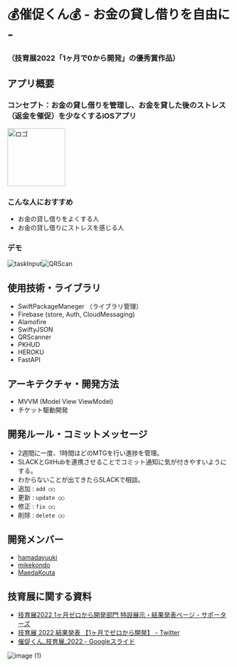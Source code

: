 # 💰催促くん💰 - お金の貸し借りを自由に - 
### （技育展2022「1ヶ月で0から開発」の優秀賞作品）

## アプリ概要
### コンセプト：お金の貸し借りを管理し、お金を貸した後のストレス（返金を催促）を少なくするiOSアプリ
<img width="130" alt="ロゴ" src="https://user-images.githubusercontent.com/65348333/193996530-204fd122-b5b0-413f-bc80-7cd9e6547969.png">

### こんな人におすすめ
- お金の貸し借りをよくする人
- お金の貸し借りにストレスを感じる人

### デモ
![taskInput](https://user-images.githubusercontent.com/65348333/194173478-3a0869b2-4672-4be1-bb00-1c6429d07ecd.gif)![QRScan](https://user-images.githubusercontent.com/65348333/194172411-b12701ca-787f-409b-a4ab-17627d454e19.gif)

## 使用技術・ライブラリ
- SwiftPackageManeger （ライブラリ管理）
- Firebase (store, Auth, CloudMessaging)
- Alamofire
- SwiftyJSON
- QRScanner
- PKHUD
- HEROKU
- FastAPI

## アーキテクチャ・開発方法
- MVVM (Model View ViewModel)
- チケット駆動開発

## 開発ルール・コミットメッセージ
- 2週間に一度、1時間ほどのMTGを行い進捗を管理。
- SLACKとGitHubを連携させることでコミット通知に気が付きやすいようにする。
- わからないことが出てきたらSLACKで相談。
- 追加 : `add ○○`
- 更新 : `update ○○`
- 修正 : `fix ○○`
- 削除 : `delete ○○`

## 開発メンバー
* [hamadayuuki](https://github.com/hamadayuuki)
* [mikekondo](https://github.com/mikekondo)
* [MaedaKouta](https://github.com/MaedaKouta)

## 技育展に関する資料
* [技育展2022 1ヶ月ゼロから開発部門 特設展示・結果発表ページ - サポーターズ](https://talent.supporterz.jp/geekten/2022/exhibition.html#theme15)
* [技育展 2022 結果発表 【1ヶ月でゼロから開発】 - Twitter](https://twitter.com/geek_pjt/status/1573186583830073344?s=20&t=U83zU1fRvmugarFPB81fIA)
* [催促くん_技育展_2022 - Googleスライド](https://docs.google.com/presentation/d/1Mj6D73o22VpGOUYNnIHmPLqKaTaYGRrL3Qh_EqAwwd0/edit?usp=sharing)


![image (1)](https://user-images.githubusercontent.com/65348333/193999543-58dd946f-e3a5-462e-94cb-a691e196bf33.png)


